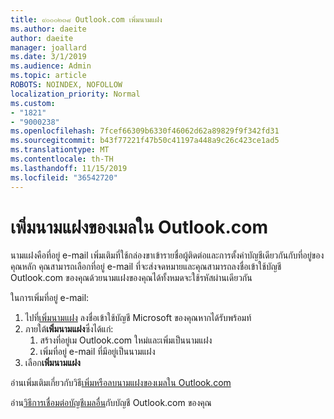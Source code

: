 ```yaml
---
title: ๙๐๐๐๒๓๘ Outlook.com เพิ่มนามแฝง
ms.author: daeite
author: daeite
manager: joallard
ms.date: 3/1/2019
ms.audience: Admin
ms.topic: article
ROBOTS: NOINDEX, NOFOLLOW
localization_priority: Normal
ms.custom:
- "1821"
- "9000238"
ms.openlocfilehash: 7fcef66309b6330f46062d62a89829f9f342fd31
ms.sourcegitcommit: b43f77221f47b50c41197a448a9c26c423ce1ad5
ms.translationtype: MT
ms.contentlocale: th-TH
ms.lasthandoff: 11/15/2019
ms.locfileid: "36542720"
---
```

# <a name="add-an-email-alias-in-outlookcom"></a>เพิ่มนามแฝงของเมลใน Outlook.com

นามแฝงคือที่อยู่ e-mail เพิ่มเติมที่ใช้กล่องขาเข้ารายชื่อผู้ติดต่อและการตั้งค่าบัญชีเดียวกันกับที่อยู่ของคุณหลัก คุณสามารถเลือกที่อยู่ e-mail ที่จะส่งจดหมายและคุณสามารถลงชื่อเข้าใช้บัญชี Outlook.com ของคุณด้วยนามแฝงของคุณได้ทั้งหมดจะใช้รหัสผ่านเดียวกัน

ในการเพิ่มที่อยู่ e-mail:

1. ไปที่[เพิ่มนามแฝง](https://go.microsoft.com/fwlink/p/?linkid=864833) ลงชื่อเข้าใช้บัญชี Microsoft ของคุณหากได้รับพร้อมท์
2. ภายใต้**เพิ่มนามแฝง**ซึ่งได้แก่:
    1. สร้างที่อยู่เม Outlook.com ใหม่และเพิ่มเป็นนามแฝง
    2. เพิ่มที่อยู่ e-mail ที่มีอยู่เป็นนามแฝง
3. เลือก**เพิ่มนามแฝง**

อ่านเพิ่มเติมเกี่ยวกับวิธี[เพิ่มหรือลบนามแฝงของเมลใน Outlook.com](https://support.office.com/article/459b1989-356d-40fa-a689-8f285b13f1f2?wt.mc_id=Office_Outlook_com_Alchemy)  

อ่าน[วิธีการเชื่อมต่อบัญชีเมลอื่น](https://support.office.com/article/c5224df4-5885-4e79-91ba-523aa743f0ba?wt.mc_id=Office_Outlook_com_Alchemy)กับบัญชี Outlook.com ของคุณ